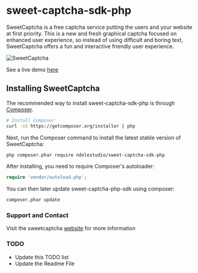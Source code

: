 sweet-captcha-sdk-php
=========================

SweetCaptcha is a free captcha service putting the users and your website at first priority.
This is a new and fresh graphical captcha focused on enhanced user experience, so instead of using difficult and boring text, SweetCaptcha offers a fun and interactive friendly user experience.

![SweetCaptcha](https://s3.amazonaws.com/sweetcaptcha/sweetcaptcha-preview.png)

See a live demo [here](http://sweetcaptcha.com/?ref=github-php)

## Installing SweetCaptcha

The recommended way to install sweet-captcha-sdk-php is through
[Composer](http://getcomposer.org).

```bash
# Install Composer
curl -sS https://getcomposer.org/installer | php
```

Next, run the Composer command to install the latest stable version of SweetCaptcha:

```bash
php composer.phar require ndolestudio/sweet-captcha-sdk-php
```

After installing, you need to require Composer's autoloader:

```php
require 'vendor/autoload.php';
```

You can then later update sweet-captcha-php-sdk using composer:

 ```bash
composer.phar update
```


### Support and Contact

Visit the sweetcaptcha [website](http://sweetcaptcha.com/?ref=github-php) for more information

### TODO

* Update this TODO list
* Update the Readme File